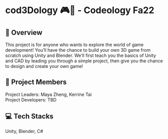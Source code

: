 # cod3Dology 🎮🧊 - Codeology Fa22

## 🥑 Overview
This project is for anyone who wants to explore the world of game development! You’ll have the chance to build your own 3D game from scratch using Unity and Blender. We’ll first teach you the basics of Unity and CAD by leading you through a simple project, then give you the chance to design and create your own game!

## 👫 Project Members
Project Leaders: Maya Zheng, Kerrine Tai\
Project Developers: TBD

## 💻 Tech Stacks
Unity, Blender, C#
